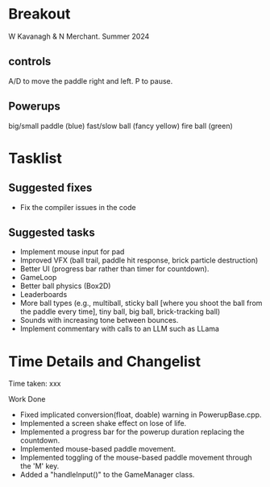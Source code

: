 # Breakout

W Kavanagh & N Merchant. Summer 2024 

## controls

A/D to move the paddle right and left.
P to pause.

## Powerups

big/small paddle (blue)
fast/slow ball (fancy yellow)
fire ball (green)

# Tasklist

## Suggested fixes

* Fix the compiler issues in the code

## Suggested tasks

* Implement mouse input for pad
* Improved VFX (ball trail, paddle hit response, brick particle destruction)
* Better UI (progress bar rather than timer for countdown).
* GameLoop
* Better ball physics (Box2D)
* Leaderboards
* More ball types (e.g., multiball, sticky ball [where you shoot the ball from the paddle every time], tiny ball, big ball, brick-tracking ball)
* Sounds with increasing tone between bounces.
* Implement commentary with calls to an LLM such as LLama

# Time Details and Changelist
Time taken: xxx

Work Done
- Fixed implicated conversion(float, doable) warning in PowerupBase.cpp.
- Implemented a screen shake effect on lose of life.
- Implemented a progress bar for the powerup duration replacing the countdown.
- Implemented mouse-based paddle movement.
- Implemented toggling of the mouse-based paddle movement through the 'M' key.
- Added a "handleInput()" to the GameManager class.
